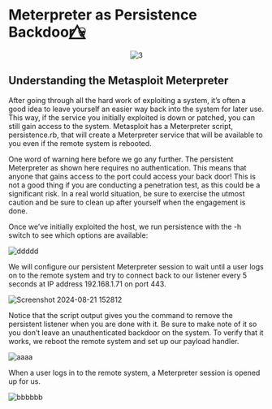 # Meterpreter as Persistence Backdoor 💀⃤
<div align="center">

![3](https://i.giphy.com/media/v1.Y2lkPTc5MGI3NjExNXoyYTFucjYyaWtzMHhtdHgzbGYyOTRpMmozNDZnb3hsdjk1anZtbCZlcD12MV9pbnRlcm5hbF9naWZfYnlfaWQmY3Q9Zw/UqxVRm1IaaIGk/giphy.gif)
</div>

## Understanding the Metasploit Meterpreter

After going through all the hard work of exploiting a system, it’s often a good idea to leave yourself an easier way back into the system for later use. This way, if the service you initially exploited is down or patched, you can still gain access to the system. Metasploit has a Meterpreter script, persistence.rb, that will create a Meterpreter service that will be available to you even if the remote system is rebooted.

One word of warning here before we go any further. The persistent Meterpreter as shown here requires no authentication. This means that anyone that gains access to the port could access your back door! This is not a good thing if you are conducting a penetration test, as this could be a significant risk. In a real world situation, be sure to exercise the utmost caution and be sure to clean up after yourself when the engagement is done.

Once we’ve initially exploited the host, we run persistence with the -h switch to see which options are available:

![ddddd](https://github.com/user-attachments/assets/e41ccb26-ca4c-4229-a814-51b493e03936)

We will configure our persistent Meterpreter session to wait until a user logs on to the remote system and try to connect back to our listener every 5 seconds at IP address 192.168.1.71 on port 443.

![Screenshot 2024-08-21 152812](https://github.com/user-attachments/assets/f6dd6cda-45bc-4700-8740-c93190fac839)

Notice that the script output gives you the command to remove the persistent listener when you are done with it. Be sure to make note of it so you don’t leave an unauthenticated backdoor on the system. To verify that it works, we reboot the remote system and set up our payload handler.

![aaaa](https://github.com/user-attachments/assets/47e2b129-b4aa-41c3-b6c2-bb4845dfea9d)

When a user logs in to the remote system, a Meterpreter session is opened up for us.

![bbbbbb](https://github.com/user-attachments/assets/73878a64-f30f-4b0e-aebe-dd6bd4593501)

